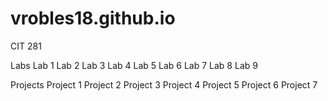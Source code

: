 # vrobles18.github.io

CIT 281 

Labs
  Lab 1
  Lab 2
  Lab 3
  Lab 4
  Lab 5
  Lab 6
  Lab 7
  Lab 8
  Lab 9
 
Projects
  Project 1
  Project 2
  Project 3
  Project 4
  Project 5
  Project 6
  Project 7

